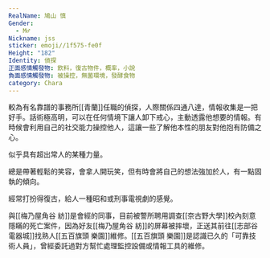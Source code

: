 ```yaml
---
RealName: 鳩山 慎
Gender:
  - M♂
Nickname: jss
sticker: emoji//1f575-fe0f
Height: "182"
Identity: 偵探
正面感情觸發物: 飲料，復古物件，概率，小說
負面感情觸發物: 被操控，無菌環境，發酵食物
category: Chara
---
```

較為有名靠譜的事務所[[青蘭]]任職的偵探，人際關係四通八達，情報收集是一把好手。話術極高明，可以在任何情境下讓人卸下戒心，主動透露他想要的情報。有時候會利用自己的社交能力操控他人，這讓一些了解他本性的朋友對他抱有防備之心。

似乎具有超出常人的某種力量。

總是帶著輕鬆的笑容，會拿人開玩笑，但有時會將自己的想法強加於人，有一點固執的傾向。

經常打扮得復古，給人一種昭和或刑事電視劇的感覺。

與[[梅乃屋角谷 紡]]是會經的同事，目前被警所聘用調查[[奈古野大學]]校內刻意隱瞞的死亡案件，因為好友[[梅乃屋角谷 紡]]的屏幕被摔壞，正送其前往[[志部谷電器城]]找熟人[[五百旗頭 樂園]]維修。[[五百旗頭 樂園]]是認識已久的「可靠技術人員」，曾經委託過對方幫忙處理監控設備或情報工具的維修。